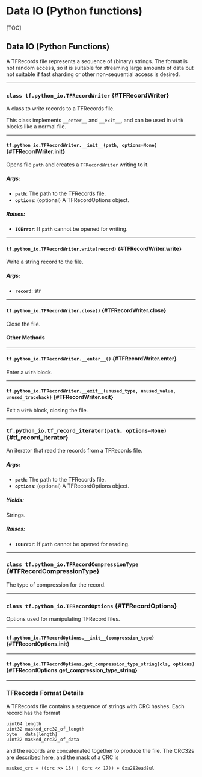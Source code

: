 <!-- This file is machine generated: DO NOT EDIT! -->

# Data IO (Python functions)
[TOC]

## Data IO (Python Functions)

A TFRecords file represents a sequence of (binary) strings.  The format is not
random access, so it is suitable for streaming large amounts of data but not
suitable if fast sharding or other non-sequential access is desired.

- - -

### `class tf.python_io.TFRecordWriter` {#TFRecordWriter}

A class to write records to a TFRecords file.

This class implements `__enter__` and `__exit__`, and can be used
in `with` blocks like a normal file.

- - -

#### `tf.python_io.TFRecordWriter.__init__(path, options=None)` {#TFRecordWriter.__init__}

Opens file `path` and creates a `TFRecordWriter` writing to it.

##### Args:


*  <b>`path`</b>: The path to the TFRecords file.
*  <b>`options`</b>: (optional) A TFRecordOptions object.

##### Raises:


*  <b>`IOError`</b>: If `path` cannot be opened for writing.


- - -

#### `tf.python_io.TFRecordWriter.write(record)` {#TFRecordWriter.write}

Write a string record to the file.

##### Args:


*  <b>`record`</b>: str


- - -

#### `tf.python_io.TFRecordWriter.close()` {#TFRecordWriter.close}

Close the file.



#### Other Methods
- - -

#### `tf.python_io.TFRecordWriter.__enter__()` {#TFRecordWriter.__enter__}

Enter a `with` block.


- - -

#### `tf.python_io.TFRecordWriter.__exit__(unused_type, unused_value, unused_traceback)` {#TFRecordWriter.__exit__}

Exit a `with` block, closing the file.



- - -

### `tf.python_io.tf_record_iterator(path, options=None)` {#tf_record_iterator}

An iterator that read the records from a TFRecords file.

##### Args:


*  <b>`path`</b>: The path to the TFRecords file.
*  <b>`options`</b>: (optional) A TFRecordOptions object.

##### Yields:

  Strings.

##### Raises:


*  <b>`IOError`</b>: If `path` cannot be opened for reading.


- - -

### `class tf.python_io.TFRecordCompressionType` {#TFRecordCompressionType}

The type of compression for the record.

- - -

### `class tf.python_io.TFRecordOptions` {#TFRecordOptions}

Options used for manipulating TFRecord files.
- - -

#### `tf.python_io.TFRecordOptions.__init__(compression_type)` {#TFRecordOptions.__init__}




- - -

#### `tf.python_io.TFRecordOptions.get_compression_type_string(cls, options)` {#TFRecordOptions.get_compression_type_string}






- - -

### TFRecords Format Details

A TFRecords file contains a sequence of strings with CRC hashes.  Each record
has the format

    uint64 length
    uint32 masked_crc32_of_length
    byte   data[length]
    uint32 masked_crc32_of_data

and the records are concatenated together to produce the file.  The CRC32s
are [described here](https://en.wikipedia.org/wiki/Cyclic_redundancy_check),
and the mask of a CRC is

    masked_crc = ((crc >> 15) | (crc << 17)) + 0xa282ead8ul
